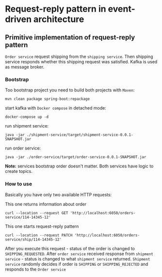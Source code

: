 # Request-reply pattern in event-driven architecture

## Primitive implementation of request-reply pattern
`Order service` request shipping from the `shipping service`. Then shipping service responds whether this shipping request was satisfied.
Kafka is used as message broker.

### Bootstrap
Too bootstrap project you need to build both projects with `Maven`: 
   
    mvn clean package spring-boot:repackage

start kafka with `Docker compose` in detached mode:

    docker-compose up -d

run shipment service:

    java -jar ./shipment-service/target/shipment-service-0.0.1-SNAPSHOT.jar 

run order service:

    java -jar ./order-service/target/order-service-0.0.1-SNAPSHOT.jar

**Note:** services bootstrap order doesn't matter. Both services have logic to create topics. 

### How to use
Basically you have only two available HTTP requests:

This one returns information about order

    curl --location --request GET 'http://localhost:6050/orders-service/114-14345-12'

This one starts request-reply pattern

    curl --location --request PATCH 'http://localhost:6050/orders-service/ship/114-14345-12'

After you execute this request - status of the order is changed to `SHIPPING_REQUESTED`. After `order service` received response
from `shipment service` - status is changed to what `shipment service` returned.
`Shipment service` randomly decides if order is `SHIPPING` or `SHIPPING_REJECTED` and responds to the `Order service`

